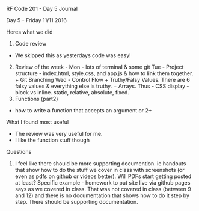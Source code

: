 RF Code 201 - Day 5 Journal

Day 5 - Friday 11/11 2016

Heres what we did
1. Code review
- We skipped this as yesterdays code was easy!
2. Review of the week -
Mon - lots of terminal & some git
Tue - Project structure - index.html, style.css, and app.js & how to link them together. + Git Branching
Wed - Control Flow + Truthy/Falsy Values. There are 6 falsy values & everything else is truthy. + Arrays.
Thus - CSS display - block vs inline. static, relative, absolute, fixed.
3. Functions (part2)
- how to write a function that accepts an argument or 2+


What I found most useful
- The review was very useful for me.
- I like the function stuff though

Questions
1. I feel like there should be more supporting documention. ie handouts that show how to do the stuff we cover in class with screenshots (or even as pdfs on github or videos better). Will PDFs start getting posted at least?
Specific example - homework to put site live via github pages says as we covered in class. That was not covered in class (between 9 and 12) and there is no documentation that shows how to do it step by step. There should be supporting documentation. 
